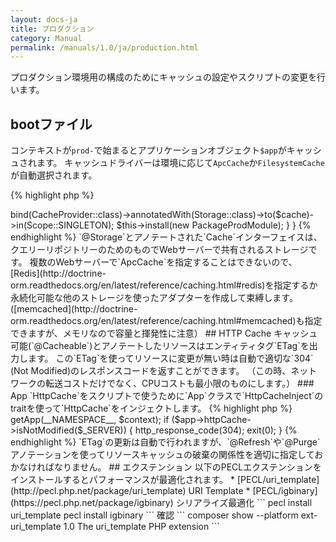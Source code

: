 ```yaml
---
layout: docs-ja
title: プロダクション
category: Manual
permalink: /manuals/1.0/ja/production.html
---
```

プロダクション環境用の構成のためにキャッシュの設定やスクリプトの変更を行います。

## bootファイル

コンテキストが`prod-`で始まるとアプリケーションオブジェクト`$app`がキャッシュされます。
キャッシュドライバーは環境に応じて`ApcCache`か`FilesystemCache`が自動選択されます。

{% highlight php %}
<?php
$context = 'prod-app';
require dirname(dirname(__DIR__)) . '/bootstrap/bootstrap.php';
{% endhighlight %}

## キャッシュの設定

## ProdModule

`BEAR.Package`のプロダクション用のモジュール`ProdModule`はwebサーバー1台を前提にしている`ApcCache`になっています。
webサーバー1台でキャッシュを全て`Apc`で使う場合にはそのまましようできます。

複数のWebサーバーの構成のためには共有のキャッシュストレージの設定が必要です。
その場合アプリケーション固有の`ProdModule`を`src/Module/ProdModule.php`に用意します。

{% highlight php %}
<?php
namespace BEAR\HelloWorld\Module;

use BEAR\RepositoryModule\Annotation\Storage;
use BEAR\Package\Context\ProdModule as PackageProdModule;
use Doctrine\Common\Cache\Cache;
use Ray\Di\AbstractModule;
use Ray\Di\Scope;

use Doctrine\Common\Cache\ApcCache;

class ProdModule extends AbstractModule
{
    /**
     * {@inheritdoc}
     */
    protected function configure()
    {
        // configure shared storage for query repository
        $cache = ApcCache::class;
        $this->bind(CacheProvider::class)->annotatedWith(Storage::class)->to($cache)->in(Scope::SINGLETON);

        $this->install(new PackageProdModule);
    }
}
{% endhighlight %}
`@Storage`とアノテートされた`Cache`インターフェイスは、クエリーリポジトリーのためのものでWebサーバーで共有されるストレージです。

複数のWebサーバーで`ApcCache`を指定することはできないので、
[Redis](http://doctrine-orm.readthedocs.org/en/latest/reference/caching.html#redis)を指定するか永続化可能な他のストレージを使ったアダプターを作成して束縛します。
([memcached](http://doctrine-orm.readthedocs.org/en/latest/reference/caching.html#memcached)も指定できますが、メモリなので容量と揮発性に注意）

## HTTP Cache

キャッシュ可能(`@Cacheable`)とアノテートしたリソースはエンティティタグ`ETag`を出力します。

この`ETag`を使ってリソースに変更が無い時は自動で適切な`304` (Not Modified)のレスポンスコードを返すことができます。
（この時、ネットワークの転送コストだけでなく、CPUコストも最小限のものにします。）

### App

`HttpCache`をスクリプトで使うために`App`クラスで`HttpCacheInject`のtraitを使って`HttpCache`をインジェクトします。

{% highlight php %}
<?php

namespace MyVendor\MyApi\Module;

use BEAR\QueryRepository\HttpCacheInject; // この行を追加
use BEAR\Sunday\Extension\Application\AbstractApp;
use Ray\Di\Di\Inject;

class App extends AbstractApp
{
    use HttpCacheInject; // この行を追加
}
{% endhighlight %}

### bootstrap

次に`bootstrap/bootstrap.php`の`route`のセクションで以下のように`if`文を追加して、
与えらた`ETag`のコンテンツに変更がなければ`304`を返して終了するようにします。

{% highlight php %}
<?php
route: {
    $app = (new Bootstrap)->getApp(__NAMESPACE__, $context);
    if ($app->httpCache->isNotModified($_SERVER)) {
        http_response_code(304);
        exit(0);
    }

{% endhighlight %}

`ETag`の更新は自動で行われますが、`@Refresh`や`@Purge`アノテーションを使ってリソースキャッシュの破棄の関係性を適切に指定しておかなければなりません。

## エクステンション

以下のPECLエクステンションをインストールするとパフォーマンスが最適化されます。

 * [PECL/uri_template](http://pecl.php.net/package/uri_template) URI Template
 * [PECL/igbinary](https://pecl.php.net/package/igbinary) シリアライズ最適化

```
pecl install uri_template
pecl install igbinary
```

確認

```
composer show --platform
ext-uri_template    1.0      The uri_template PHP extension
```
